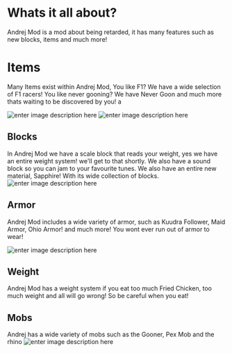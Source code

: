 # Whats it all about?

Andrej Mod is a mod about being retarded, it has many features such as new blocks, items and much more!


# Items

Many Items exist within Andrej Mod, You like F1? We have a wide selection of F1 racers! You like never gooning? We have Never Goon and much more thats waiting to be discovered by you!
a

![enter image description here](https://media.discordapp.net/attachments/1120808543658975346/1243162826139238440/image.png?ex=6660f3da&is=665fa25a&hm=2b7d60e4fec0fc57f879a7c0777fb0211edfaed0e27e0440f7e3e37aec7236c7&=&format=webp&quality=lossless&width=552&height=312)
![enter image description here](https://media.discordapp.net/attachments/1120808543658975346/1243162386362531922/image.png?ex=6660f371&is=665fa1f1&hm=8d23fe81d2ca248ae02d11c1a35805e639b70d3a9e51af04e19d5816ec96167c&=&format=webp&quality=lossless&width=552&height=331)

## Blocks
In Andrej Mod we have a scale block that reads your weight, yes we have an entire weight system! we'll get to that shortly. We also have a sound block so you can jam to your favourite tunes. We also have an entire new material, Sapphire! With its wide collection of blocks.
![enter image description here](https://media.discordapp.net/attachments/1120808543658975346/1243162923774251079/image.png?ex=6660f3f1&is=665fa271&hm=a29220c59ae6098cb71c44c348e2f550603f5aa7416e8a19140d4ce8b2c74f59&=&format=webp&quality=lossless&width=436&height=351)

## Armor

Andrej Mod includes a wide variety of armor, such as Kuudra Follower, Maid Armor, Ohio Armor! and much more! You wont ever run out of armor to wear! 


![enter image description here](https://media.discordapp.net/attachments/1120808543658975346/1244624264687255562/armor.png?ex=6660feec&is=665fad6c&hm=06932a345711fcad8422d53f82815a6d0e79f80a9eb2618d562c3eb23378daed&=&format=webp&quality=lossless&width=477&height=351)

## Weight

Andrej Mod has a weight system if you eat too much Fried Chicken, too much weight and all will go wrong! So be careful when you eat!

## Mobs
Andrej has a wide variety of mobs such as the Gooner, Pex Mob and the rhino
![enter image description here](https://media.discordapp.net/attachments/1239653159341920398/1247832241342775376/9a2d655283d91da293d424aa6120af89d467a524.png?ex=666175d5&is=66602455&hm=1fccbe57a45df1e54d3d624ca221dafa5caa939f9b5ed49a19ee784cbd054570&=&format=webp&quality=lossless&width=552&height=310)
